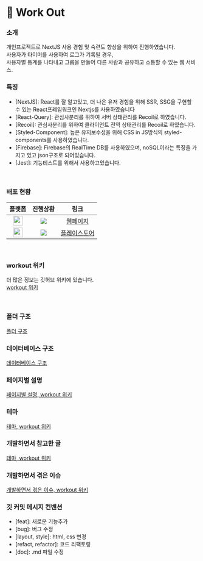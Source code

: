 # 💪 Work Out

### 소개

개인프로젝트로 NextJS 사용 경험 및 숙련도 향상을 위하여 진행하였습니다. <br />
사용자가 타이머를 사용하여 로그가 기록될 경우, <br />
사용자별 통계를 나타내고 그룹을 만들어 다른 사람과 공유하고 소통할 수 있는 웹 서비스. <br />

### 특징

- [NextJS]: React를 잘 알고있고, 더 나은 유저 경험을 위해 SSR, SSG을 구현할 수 있는 React프레임워크인 Nextjs를 사용하였습니다
- [React-Query]: 관심사분리를 위하여 서버 상태관리를 Recoil로 하였습니다.
- [Recoil]: 관심사분리를 위하여 클라이언트 전역 상태관리를 Recoil로 하였습니다.
- [Styled-Component]: 높은 유지보수성을 위해 CSS in JS방식의 styled-components를 사용하였습니다.
- [Firebase]: Firebase의 RealTime DB를 사용하였으며, noSQL이라는 특징을 가지고 있고 json구조로 되어있습니다.
- [Jest]: 기능테스트를 위해서 사용하고있습니다.

<br />

### 배포 현황

|                                                                               플랫폼                                                                                |                              진행상황                               |                                            링크                                             |
| :-----------------------------------------------------------------------------------------------------------------------------------------------------------------: | :-----------------------------------------------------------------: | :-----------------------------------------------------------------------------------------: |
| <img src="https://firebasestorage.googleapis.com/v0/b/workout-21c5f.appspot.com/o/vercel.svg?alt=media&token=011fea83-5bd4-4fcf-b14b-b36f52d94c95" width="25px" />  | <img src="https://img.shields.io/badge/배포중-00b336?style=flat" /> |                       [웹페이지](https://nextjs-workout.vercel.app/)                        |
| <img src="https://firebasestorage.googleapis.com/v0/b/workout-21c5f.appspot.com/o/android.svg?alt=media&token=6387ce48-96be-4010-9ed7-9c71c5c581cd" width="25px" /> | <img src="https://img.shields.io/badge/배포중-00b336?style=flat" /> | [플레이스토어](https://play.google.com/store/apps/details?id=app.vercel.nextjs_workout.twa) |

<br />

### workout 위키

더 많은 정보는 깃허브 위키에 있습니다. <br />
[workout 위키](https://github.com/sangpyokim/nextjs-workout/wiki) <br />

<br />

### 폴더 구조

[폴더 구조](https://github.com/sangpyokim/nextjs-workout/wiki/%ED%8F%B4%EB%8D%94-%EA%B5%AC%EC%A1%B0)
<br />

### 데이터베이스 구조

[데이터베이스 구조](https://github.com/sangpyokim/nextjs-workout/wiki/%EB%8D%B0%EC%9D%B4%ED%84%B0%EB%B2%A0%EC%9D%B4%EC%8A%A4-%EA%B5%AC%EC%A1%B0)
<br/>

### 페이지별 설명

[페이지별 설명, workout 위키](https://github.com/sangpyokim/nextjs-workout/wiki/Home)
<br/>

### 테마

[테마, workout 위키](https://github.com/sangpyokim/nextjs-workout/wiki/Theme)
<br/>

### 개발하면서 참고한 글

[테마, workout 위키](https://github.com/sangpyokim/nextjs-workout/wiki/%EA%B0%9C%EB%B0%9C%ED%95%98%EB%A9%B4%EC%84%9C-%EC%B0%B8%EA%B3%A0%ED%95%9C-%EA%B8%80)
<br/>

### 개발하면서 겪은 이슈

[개발하면서 겪은 이슈, workout 위키](https://github.com/sangpyokim/nextjs-workout/wiki/%EA%B0%9C%EB%B0%9C%ED%95%98%EB%A9%B4%EC%84%9C-%EA%B2%AA%EC%9D%80-%EC%9D%B4%EC%8A%88)
<br/>

### 깃 커밋 메시지 컨벤션

- [feat]: 새로운 기능추가
- [bug]: 버그 수정
- [layout, style]: html, css 변경
- [refact, refactor]: 코드 리팩토링
- [doc]: .md 파일 수정

<br />
